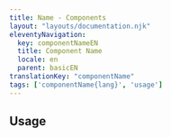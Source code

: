 ```yaml
---
title: Name - Components
layout: "layouts/documentation.njk"
eleventyNavigation:
  key: componentNameEN
  title: Component Name
  locale: en
  parent: basicEN
translationKey: "componentName"
tags: ['componentName{lang}', 'usage']
---
```


## Usage